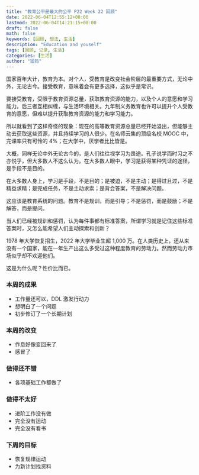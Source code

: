 ```yaml
---
title: "教育公平是最大的公平 P22 Week 22 回顾"
date: 2022-06-04T12:55:12+08:00
lastmod: 2022-06-04T14:21:15+08:00
draft: false
math: false
keywords: [回顾, 想法, 生活]
description: "Education and youself"
tags: [回顾, 记录, 生活]
categories: [生活]
author: "猛犸"
---
```


国家百年大计，教育为本。对个人，受教育是改变社会阶层的最重要方式，无论中外，无论古今。接受教育，意味着会有更多选择，这似乎是常识。

要接受教育，受限于教育资源总量，获取教育资源的能力，以及个人的意愿和学习能力。后三者互相纠缠，与生活环境相关。九年制义务教育也许可以提升个人受教育的意愿，但难以提升获取教育资源的能力和学习能力。

所以就看到了这样奇怪的现象：现在的高等教育资源总量已经开始溢出，但能够主动去获取这些资源，并且持续学习的人很少。在名师云集的顶级名校 MOOC 中，完课率只有可怜的 4%；在大学中，厌学者比比皆是。

大概，同样无论中外无论古今的，是人们往往视学习为畏途。孔子说学而时习之不亦悦乎，但大多数人不这么认为。在大多数人眼中，学习是获得某种凭证的途径，是手段不是目的。

在大多数人身上，学习是手段，不是目的；是被迫，不是主动；是得过且过，不是精益求精；是完成任务，不是主动求索；是背会答案，不是解决问题。

这应该是教育系统的问题。教育不是规训，而是引导；不是惩罚，而是鼓励；不是解答，而是提问。

当人们已经被规训和惩罚，认为每件事都有标准答案，所谓学习就是记住这些标准答案时，又怎么能希望人们主动探索和创新？

1978 年大学恢复招生，2022 年大学毕业生超 1,000 万。在人类历史上，还从来没有一个国家，能在一年生产出这么多受过这种程度教育的劳动力。然而劳动力市场似乎却不欢迎他们。

这是为什么呢？性价比而已。

### 本周的成果

- 工作量还可以，DDL 激发行动力
- 想明白了一个问题
- 初步修订了一个长期计划

### 本周的改变

- 作息好像变回来了
- 感冒了

### 做得还不错

- 各项基础工作都做了

### 做得不太好

- 进阶工作没有做
- 完全没有运动
- 完全没有看书

### 下周的目标

- 恢复规律运动
- 为新计划找资料
